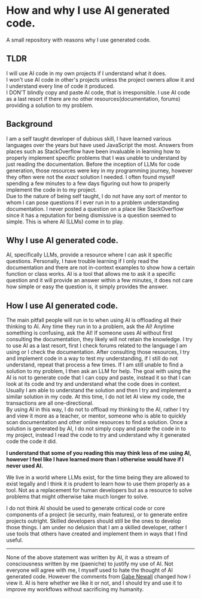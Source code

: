 # How and why I use AI generated code. 
A small repository with reasons why I use generated code.
## TLDR
I will use AI code in my own projects if I understand what it does.  
I won't use AI code in other's projects unless the project owners allow it and I understand every line of code it produced.  
I DON'T blindly copy and paste AI code, that is irresponsible. I use AI code as a last resort if there are no other resources(documentation, forums) providing a solution to my problem.  
## Background
I am a self taught developer of dubious skill, I have learned various languages over the years but have used JavaScript the most. Answers from places such as StackOverflow have been invaluable in learning how to properly implement specific problems that I was unable to understand by just reading the documentation. Before the inception of LLMs for code generation, those resources were key in my programming journey, however they often were not the *exact* solution I needed. I often found myself spending a few minutes to a few days figuring out how to properly implement the code in to my project.  
Due to the nature of being self taught, I do not have any sort of mentor to whom I can pose questions if I ever run in to a problem understanding documentation. I never posted a question on a place like StackOverflow since it has a reputation for being dismissive is a question seemed to simple. This is where AI (LLMs) come in to play. 

## Why I use AI generated code.
AI, specifically LLMs, provide a resource where I can ask it specific questions. Personally, I have trouble learning if I only read the documentation and there are not in-context examples to show how a certain function or class works. AI is a tool that allows me to ask it a specific question and it will provide an answer within a few minutes, it does not care how simple or easy the question is, it simply provides the answer. 
## How I use AI generated code.
The main pitfall people will run in to when using AI is offloading all their thinking to AI. Any time they run in to a problem, ask the AI! Anytime something is confusing, ask the AI! If someone uses AI without first consulting the documentation, they likely will not retain the knowledge. I try to use AI as a last resort, first I check forums related to the language I am using or I check the documentation. After consulting those resources, I try and implement code in a way to test my understanding, if I still do not understand, repeat that process a few times. If I am still unable to find a solution to my problem, I then ask an LLM for help. The goal with using the AI is not to generate code that I can copy and paste, instead it so that I can look at its code and try and understand what the code does in context. Usually I am able to understand the solution and then I try and implement a similar solution in my code. At this time, I do not let AI view my code, the transactions are all one-directional.  
By using AI in this way, I do not to offload my thinking to the AI, rather I try and view it more as a teacher, or mentor, someone who is able to quickly scan documentation and other online resources to find a solution. Once a solution is generated by AI, I do not simply copy and paste the code in to my project, instead I read the code to try and understand why it generated code the code it did.  

**I understand that some of you reading this may think less of me using AI, however I feel like I have learned more than I otherwise would have if I never used AI.**  

We live in a world where LLMs exist, for the time being they are allowed to exist legally and I think it is prudent to learn how to use them properly as a tool. Not as a replacement for human developers but as a resource to solve problems that might otherwise take much longer to solve.  

I do not think AI should be used to generate critical code or core components of a project (ie security, main features), or to generate entire projects outright. Skilled developers should still be the ones to develop those things. I am under no delusion that I am a skilled developer, rather I use tools that others have created and implement them in ways that I find useful. 

---
None of the above statement was written by AI, it was a stream of consciousness written by me (paeniche) to justify my use of AI. Not everyone will agree with me, I myself used to hate the thought of AI generated code. However the comments from [Gabe Newall](https://www.pcgamer.com/software/ai/gabe-newell-says-ai-is-a-significant-technology-transition-on-a-par-with-the-emergence-of-computers-or-the-internet-and-will-be-a-cheat-code-for-people-who-want-to-take-advantage-of-it/) changed how I view it. AI is here whether we like it or not, and I should try and use it to improve my workflows without sacrificing my humanity. 
